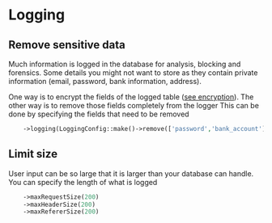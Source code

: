 # Logging

## Remove sensitive data
Much information is logged in the database for analysis, blocking and forensics.
Some details you might not want to store as they contain private information (email, password, bank information, address).

One way is to encrypt the fields of the logged table ([see encryption](encryption)). The other way is to remove those fields completely from the logger
This can be done by specifying the fields that need to be removed


```php
    ->logging(LoggingConfig::make()->remove(['password','bank_account']))
```

## Limit size
User input can be so large that it is larger than your database can handle. You can specify the length of what is logged

```php
    ->maxRequestSize(200)
    ->maxHeaderSize(200)
    ->maxRefererSize(200)
```
